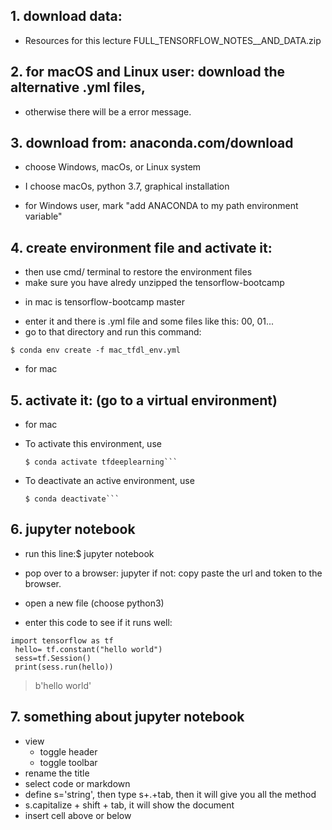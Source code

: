 ## 1. download data:
- Resources for this lecture
FULL_TENSORFLOW_NOTES__AND_DATA.zip

## 2. for macOS and Linux user: download the alternative .yml files,
- otherwise there will be a error message.

## 3. download from: anaconda.com/download
- choose Windows, macOs, or Linux system
* I choose macOs, python 3.7, graphical installation
- for Windows user, mark "add ANACONDA to my path environment variable"

## 4. create environment file and activate it:
- then use cmd/ terminal to restore the environment files
- make sure you have alredy unzipped the tensorflow-bootcamp
* in mac is tensorflow-bootcamp master
- enter it and there is .yml file and some files like this: 00, 01...
- go to that directory and run this command:
```
$ conda env create -f mac_tfdl_env.yml 
```
* for mac

## 5. activate it: (go to a virtual environment)
* for mac
- To activate this environment, use
    ```
    $ conda activate tfdeeplearning```
- To deactivate an active environment, use
    ```
    $ conda deactivate```

## 6. jupyter notebook
- run this line:$ jupyter notebook
- pop over to a browser: jupyter
if not: copy paste the url and token to the browser.

- open a new file (choose python3)
- enter this code to see if it runs well:
```
import tensorflow as tf
 hello= tf.constant("hello world")
 sess=tf.Session()
 print(sess.run(hello))
 ```
 > b'hello world'

## 7. something about jupyter notebook
- view 
    - toggle header
    - toggle toolbar
- rename the title
- select code or markdown
- define s='string', then type s+.+tab, then it will give you all the method
- s.capitalize + shift + tab, it will show the document
- insert cell above or below

